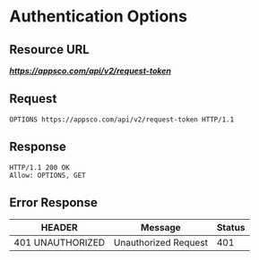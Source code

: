 # Authentication Options

## Resource URL

___https://appsco.com/api/v2/request-token___

## Request

```.http
OPTIONS https://appsco.com/api/v2/request-token HTTP/1.1
```


## Response

```.http
HTTP/1.1 200 OK
Allow: OPTIONS, GET
```

## Error Response

|HEADER                         |Message                        |Status         |
|-------------------------------|-------------------------------|---------------|
|401 UNAUTHORIZED               |Unauthorized Request           |401            |
